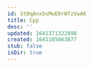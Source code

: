 ```yaml
---
id: St0qAnxbsMwE0rW7zVwA6
title: Cpp
desc: ''
updated: 1641371322998
created: 1641105063877
stub: false
isDir: true
---
```


